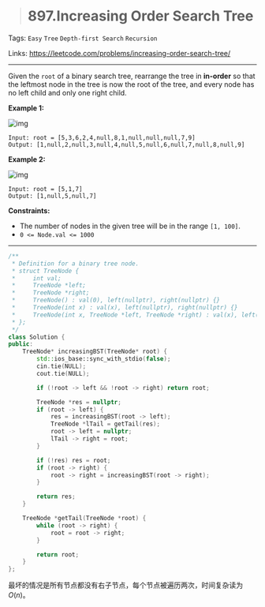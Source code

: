 > # 897.Increasing Order Search Tree

Tags: `Easy` `Tree` `Depth-first Search` `Recursion`

Links: https://leetcode.com/problems/increasing-order-search-tree/

----

Given the `root` of a binary search tree, rearrange the tree in **in-order** so that the leftmost node in the tree is now the root of the tree, and every node has no left child and only one right child.

**Example 1:**

![img](https://assets.leetcode.com/uploads/2020/11/17/ex1.jpg)

```
Input: root = [5,3,6,2,4,null,8,1,null,null,null,7,9]
Output: [1,null,2,null,3,null,4,null,5,null,6,null,7,null,8,null,9]
```

**Example 2:**

![img](https://assets.leetcode.com/uploads/2020/11/17/ex2.jpg)

```
Input: root = [5,1,7]
Output: [1,null,5,null,7]
```

**Constraints:**

- The number of nodes in the given tree will be in the range `[1, 100]`.
- `0 <= Node.val <= 1000`

-----

```c++
/**
 * Definition for a binary tree node.
 * struct TreeNode {
 *     int val;
 *     TreeNode *left;
 *     TreeNode *right;
 *     TreeNode() : val(0), left(nullptr), right(nullptr) {}
 *     TreeNode(int x) : val(x), left(nullptr), right(nullptr) {}
 *     TreeNode(int x, TreeNode *left, TreeNode *right) : val(x), left(left), right(right) {}
 * };
 */
class Solution {
public:
    TreeNode* increasingBST(TreeNode* root) {
        std::ios_base::sync_with_stdio(false);
        cin.tie(NULL);
        cout.tie(NULL);

        if (!root -> left && !root -> right) return root;

        TreeNode *res = nullptr;
        if (root -> left) {
            res = increasingBST(root -> left);
            TreeNode *lTail = getTail(res);
            root -> left = nullptr;
            lTail -> right = root;
        }

        if (!res) res = root;
        if (root -> right) {
            root -> right = increasingBST(root -> right);
        }

        return res;
    }

    TreeNode *getTail(TreeNode *root) {
        while (root -> right) {
            root = root -> right;
        }

        return root;
    }
};
```

最坏的情况是所有节点都没有右子节点，每个节点被遍历两次，时间复杂读为$O(n)$。